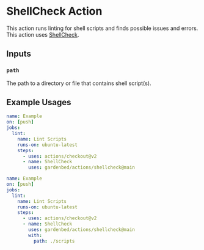 # ShellCheck Action

This action runs linting for shell scripts and finds possible issues and errors.
This action uses [ShellCheck](https://github.com/koalaman/shellcheck).

## Inputs

### `path`

The path to a directory or file that contains shell script(s).

## Example Usages

```yaml
name: Example
on: [push]
jobs:
  lint:
    name: Lint Scripts
    runs-on: ubuntu-latest
    steps:
      - uses: actions/checkout@v2
      - name: ShellCheck
        uses: gardenbed/actions/shellcheck@main
```

```yaml
name: Example
on: [push]
jobs:
  lint:
    name: Lint Scripts
    runs-on: ubuntu-latest
    steps:
      - uses: actions/checkout@v2
      - name: ShellCheck
        uses: gardenbed/actions/shellcheck@main
        with:
          path: ./scripts
```
